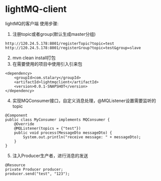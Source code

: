 # lightMQ-client
lightMQ的客户端
使用步骤:
1. 注册topic或者group(默认生成master分组)
```
http://120.24.5.178:8001/registerTopic?topic=test
http://120.24.5.178:8001/registerGroup?topic=test&group=slave
```
2. mvn clean install打包
3. 在需要使用的项目中使用引入引来包
```
<dependency>
    <groupId>com.stalary</groupId>
    <artifactId>lightmqclient</artifactId>
    <version>0.0.1-SNAPSHOT</version>
</dependency>
```
4. 实现MQConsumer接口，自定义消息处理，@MQListener设置需要监听的topic
```
@Component
public class MyConsumer implements MQConsumer {
    @Override
    @MQListener(topics = {"test"})
    public void process(MessageDto messageDto) {
        System.out.println("receive message: " + messageDto);
    }
}
```
5. 注入Producer生产者，进行消息的发送
```
@Resource
private Producer producer;
producer.send("test", "123");
```

